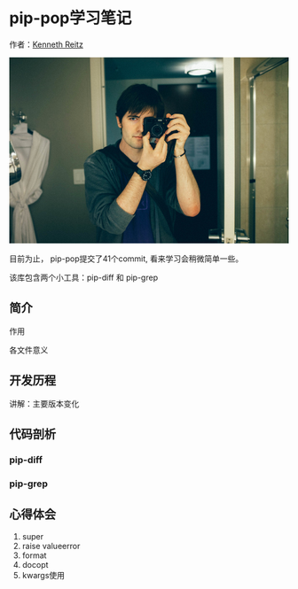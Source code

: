 # pip-pop学习笔记

作者：[Kenneth Reitz](https://www.kennethreitz.org/)

![](../image/kennethreitz.jpg)

目前为止， pip-pop提交了41个commit, 看来学习会稍微简单一些。

该库包含两个小工具：pip-diff 和 pip-grep



## 简介
作用

各文件意义

## 开发历程

讲解：主要版本变化

## 代码剖析

### pip-diff

### pip-grep



## 心得体会
1. super
2. raise valueerror
3. format
4. docopt
5. kwargs使用

